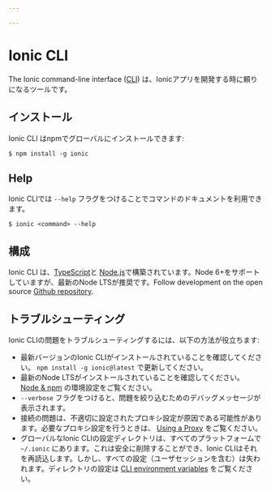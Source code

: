 ```yaml
---

---
```


# Ionic CLI

The Ionic command-line interface ([CLI](/docs/faq/glossary#cli)) は、Ionicアプリを開発する時に頼りになるツールです。

## インストール

Ionic CLI はnpmでグローバルにインストールできます:

```shell
$ npm install -g ionic
```

## Help

Ionic CLIでは `--help` フラグをつけることでコマンドのドキュメントを利用できます。

```shell
$ ionic <command> --help
```

<!-- TODO: image? -->

## 構成

Ionic CLI は、[TypeScript](/docs/faq/glossary#typescript)と [Node.js](/docs/faq/glossary#node)で構築されています。Node 6+をサポートしていますが、最新のNode LTSが推奨です。Follow development on the open source <a href="https://github.com/ionic-team/ionic-cli" target="_blank">Github repository</a>.

## トラブルシューティング

Ionic CLIの問題をトラブルシューティングするには、以下の方法が役立ちます:

- 最新バージョンのIonic CLIがインストールされていることを確認してください。 `npm install -g ionic@latest` で更新してください。
- 最新のNode LTSがインストールされていることを確認してください。 [Node & npm](/docs/installation/environment#node-npm) の環境設定をご覧ください。
- `--verbose` フラグをつけると、問題を絞り込むためのデバッグメッセージが表示されます。
- 接続の問題は、不適切に設定されたプロキシ設定が原因である可能性があります。必要なプロキシ設定を行うときは、 [Using a Proxy](/docs/cli/configuring#using-a-proxy) をご覧ください。
- グローバルなIonic CLIの設定ディレクトリは、すべてのプラットフォームで `~/.ionic` にあります。これは安全に削除することができ、Ionic CLIはそれを再読込します。しかし、すべての設定（ユーザセッションを含む）は失われます。ディレクトリの設定は [CLI environment variables](/docs/cli/configuration#environment-variables) をご覧ください。
